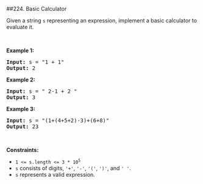 ##224. Basic Calculator
<p>Given a string <code>s</code> representing an expression, implement a basic calculator to evaluate it.</p>

<p>&nbsp;</p>
<p><strong>Example 1:</strong></p>

<pre>
<strong>Input:</strong> s = &quot;1 + 1&quot;
<strong>Output:</strong> 2
</pre>

<p><strong>Example 2:</strong></p>

<pre>
<strong>Input:</strong> s = &quot; 2-1 + 2 &quot;
<strong>Output:</strong> 3
</pre>

<p><strong>Example 3:</strong></p>

<pre>
<strong>Input:</strong> s = &quot;(1+(4+5+2)-3)+(6+8)&quot;
<strong>Output:</strong> 23
</pre>

<p>&nbsp;</p>
<p><strong>Constraints:</strong></p>

<ul>
	<li><code>1 &lt;= s.length &lt;= 3&nbsp;* 10<sup>5</sup></code></li>
	<li><code>s</code> consists of digits, <code>&#39;+&#39;</code>, <code>&#39;-&#39;</code>, <code>&#39;(&#39;</code>, <code>&#39;)&#39;</code>, and <code>&#39; &#39;</code>.</li>
	<li><code>s</code> represents a valid expression.</li>
</ul>
